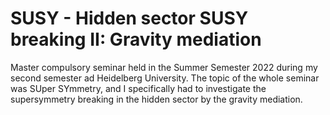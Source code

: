 # SUSY - Hidden sector SUSY breaking II: Gravity mediation
Master compulsory seminar held in the Summer Semester 2022 during my second semester ad Heidelberg University. The topic of the whole seminar was SUper SYmmetry, and I specifically had to investigate the supersymmetry breaking in the hidden sector by the gravity mediation. 
